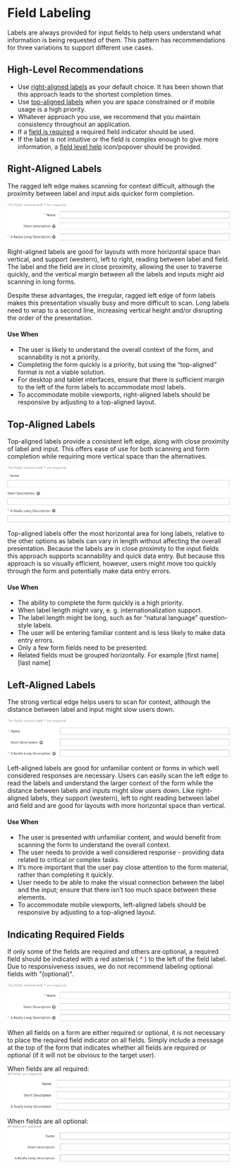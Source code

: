 # Field Labeling

Labels are always provided for input fields to help users understand what information is being requested of them. This pattern has recommendations for three variations to support different use cases.  


## High-Level Recommendations

* Use [right-aligned labels](#right-aligned-labels) as your default choice.  It has been shown that this approach leads to the shortest completion times.
* Use [top-aligned labels](#top-aligned-labels) when you are space constrained or if mobile usage is a high priority.
* Whatever approach you use, we recommend that you maintain consistency throughout an application.
* If a [field is required](#indicating-required-fields) a required field indicator should be used.
* If the label is not intuitive or the field is complex enough to give more information, a [field level help](http://www.patternfly.org/pattern-library/forms-and-controls/help-on-forms/) icon/popover should be provided.


## Right-Aligned Labels
The ragged left edge makes scanning for context difficult, although the proximity between label and input aids quicker form completion.

![right-aligned labels](img/right-aligned-labels.png)

Right-aligned labels are good for layouts with more horizontal space than vertical, and support (western), left to right, reading between label and field. The label and the field are in close proximity, allowing the user to traverse quickly, and the vertical margin between all the labels and inputs might aid scanning in long forms.

Despite these advantages, the irregular, ragged left edge of form labels makes this presentation visually busy and more difficult to scan. Long labels need to wrap to a second line, increasing vertical height and/or disrupting the order of the presentation.


#### Use When
* The user is likely to understand the overall context of the form, and scannability is not a priority.
* Completing the form quickly is a priority, but using the “top-aligned” format is not a viable solution.
* For desktop and tablet interfaces, ensure that there is sufficient margin to the left of the form labels to accommodate most labels.
* To accommodate mobile viewports, right-aligned labels should be responsive by adjusting to a top-aligned layout.


## Top-Aligned Labels
Top-aligned labels provide a consistent left edge, along with close proximity of label and input. This offers ease of use for both scanning and form completion while requiring more vertical space than the alternatives.

![top-aligned labels](img/top-aligned-labels.png)

Top-aligned labels offer the most horizontal area for long labels, relative to the other options as labels can vary in length without affecting the overall presentation. Because the labels are in close proximity to the input fields this approach supports scannability and quick data entry. But because this approach is so visually efficient, however, users might move too quickly through the form and potentially make data entry errors.


#### Use When
* The ability to complete the form quickly is a high priority.
* When label length might vary, e. g. internationalization support.
* The label length might be long, such as for “natural language” question-style labels.
* The user will be entering familiar content and is less likely to make data entry errors.
* Only a few form fields need to be presented.
* Related fields must be grouped horizontally. For example [first name] [last name]


## Left-Aligned Labels
The strong vertical edge helps users to scan for context, although the distance between label and input might slow users down.

![left-aligned labels](img/left-aligned-labels.png)

Left-aligned labels are good for unfamiliar content or forms in which well considered responses are necessary. Users can easily scan the left edge to read the labels and understand the larger context of the form while the distance between labels and inputs might slow users down. Like right-aligned labels, they support (western), left to right reading between label and field and are good for layouts with more horizontal space than vertical.


#### Use When
* The user is presented with unfamiliar content, and would benefit from scanning the form to understand the overall context.
* The user needs to provide a well considered response - providing data related to critical or complex tasks.
* It’s more important that the user pay close attention to the form material, rather than completing it quickly.
* User needs to be able to make the visual connection between the label and the input; ensure that there isn’t too much space between these elements.
* To accommodate mobile viewports, left-aligned labels should be responsive by adjusting to a top-aligned layout.


## Indicating Required Fields
If only some of the fields are required and others are optional, a required field should be indicated with a red asterisk (<span style="color:red"> * </span>) to the left of the field label. Due to responsiveness issues, we do not recommend labeling optional fields with "(optional)".

![form with required fields (right-aligned)](img/right-aligned-labels.png)

When all fields on a form are either required or optional, it is not necessary to place the required field indicator on all fields. Simply include a message at the top of the form that indicates whether all fields are required or optional (if it will not be obvious to the target user).  

When fields are all required:
![form with all required fields (right-aligned)](img/form-all-fields-required.png)

When fields are all optional:
![form with all fields optional](img/form-all-fields-optional.png)
